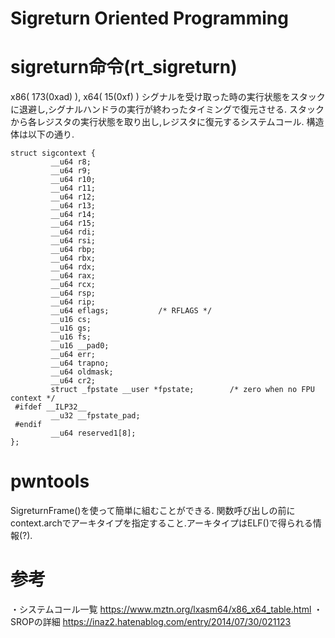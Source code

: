 # Sigreturn Oriented Programming

# sigreturn命令(rt_sigreturn)
x86( 173(0xad) ), x64( 15(0xf) )
シグナルを受け取った時の実行状態をスタックに退避し,シグナルハンドラの実行が終わったタイミングで復元させる.
スタックから各レジスタの実行状態を取り出し,レジスタに復元するシステムコール.
構造体は以下の通り.

```
struct sigcontext {
         __u64 r8;
         __u64 r9;
         __u64 r10;
         __u64 r11;
         __u64 r12;
         __u64 r13;
         __u64 r14;
         __u64 r15;
         __u64 rdi;
         __u64 rsi;
         __u64 rbp;
         __u64 rbx;
         __u64 rdx;
         __u64 rax;
         __u64 rcx;
         __u64 rsp;
         __u64 rip;
         __u64 eflags;           /* RFLAGS */
         __u16 cs;
         __u16 gs;
         __u16 fs;
         __u16 __pad0;
         __u64 err;
         __u64 trapno;
         __u64 oldmask;
         __u64 cr2;
         struct _fpstate __user *fpstate;        /* zero when no FPU context */
 #ifdef __ILP32__
         __u32 __fpstate_pad;
 #endif
         __u64 reserved1[8];
};
```

# pwntools

SigreturnFrame()を使って簡単に組むことができる.
関数呼び出しの前にcontext.archでアーキタイプを指定すること.アーキタイプはELF()で得られる情報(?).


# 参考
・システムコール一覧
https://www.mztn.org/lxasm64/x86_x64_table.html
・SROPの詳細
https://inaz2.hatenablog.com/entry/2014/07/30/021123